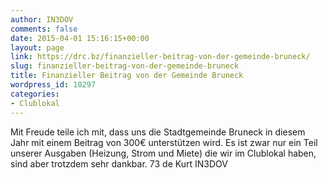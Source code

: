 ```yaml
---
author: IN3DOV
comments: false
date: 2015-04-01 15:16:15+00:00
layout: page
link: https://drc.bz/finanzieller-beitrag-von-der-gemeinde-bruneck/
slug: finanzieller-beitrag-von-der-gemeinde-bruneck
title: Finanzieller Beitrag von der Gemeinde Bruneck
wordpress_id: 10297
categories:
- Clublokal
---
```


Mit Freude teile ich mit, dass uns die Stadtgemeinde Bruneck in diesem Jahr mit einem Beitrag von 300€ unterstützen wird. Es ist zwar nur ein Teil unserer Ausgaben (Heizung, Strom und Miete) die wir im Clublokal haben, sind aber trotzdem sehr dankbar.
73 de Kurt IN3DOV
